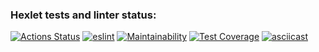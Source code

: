 ### Hexlet tests and linter status:
[![Actions Status](https://github.com/Unukalhaiii/frontend-project-46/workflows/hexlet-check/badge.svg)](https://github.com/Unukalhaiii/frontend-project-46/actions)
[![_eslint_](https://github.com/Unukalhaiii/frontend-project-46/actions/workflows/_eslint_.yml/badge.svg)](https://github.com/Unukalhaiii/frontend-project-46/actions/workflows/_eslint_.yml)
[![Maintainability](https://api.codeclimate.com/v1/badges/97bf213a2618195a23a1/maintainability)](https://codeclimate.com/github/Unukalhaiii/frontend-project-46/maintainability)
[![Test Coverage](https://api.codeclimate.com/v1/badges/97bf213a2618195a23a1/test_coverage)](https://codeclimate.com/github/Unukalhaiii/frontend-project-46/test_coverage)
[![asciicast](https://asciinema.org/a/KE4Axbt9BjyUFsDeeIib4FJny.svg)](https://asciinema.org/a/KE4Axbt9BjyUFsDeeIib4FJny)
